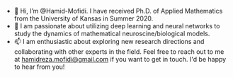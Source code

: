 - 👋 Hi, I’m @Hamid-Mofidi. I have received Ph.D. of Applied Mathematics from  the University of Kansas in Summer 2020. 
- 🌱 I am passionate about utilizing deep learning and neural networks to study the dynamics of mathematical neuroscine/biological models.  
- 📫 I am enthusiastic about exploring new research directions and collaborating with other experts in the field. Feel free to reach out to me at hamidreza.mofidi@gmail.com if you want to get in touch. I'd be happy to hear from you!

<!---
Hamid-Mofidi/Hamid-Mofidi is a ✨ special ✨ repository because its `README.md` (this file) appears on your GitHub profile.
You can click the Preview link to take a look at your changes.
--->
